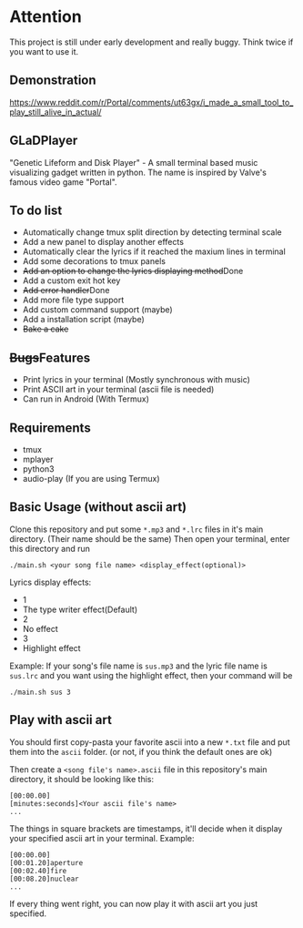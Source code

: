 # Attention

This project is still under early development and really buggy. Think twice if you want to use it.

## Demonstration

https://www.reddit.com/r/Portal/comments/ut63gx/i_made_a_small_tool_to_play_still_alive_in_actual/

## GLaDPlayer

"Genetic Lifeform and Disk Player" - A small terminal based music visualizing gadget written in python.
The name is inspired by Valve's famous video game "Portal".

## To do list

* Automatically change tmux split direction by detecting terminal scale
* Add a new panel to display another effects
* Automatically clear the lyrics if it reached the maxium lines in terminal
* Add some decorations to tmux panels
* ~~Add an option to change the lyrics displaying method~~Done
* Add a custom exit hot key
* ~~Add error handler~~Done
* Add more file type support
* Add custom command support (maybe)
* Add a installation script (maybe)
* ~~Bake a cake~~

## ~~Bugs~~Features

* Print lyrics in your terminal (Mostly synchronous with music)
* Print ASCII art in your terminal (ascii file is needed)
* Can run in Android (With Termux)

## Requirements

* tmux
* mplayer
* python3
* audio-play (If you are using Termux)

## Basic Usage (without ascii art)

Clone this repository and put some `*.mp3` and `*.lrc` files in it's main directory. (Their name should be the same) Then open your terminal, enter this directory and run
```shell
./main.sh <your song file name> <display_effect(optional)>
```

Lyrics display effects:
* 1
 * The type writer effect(Default)
* 2
 * No effect
* 3
 * Highlight effect

Example:
If your song's file name is `sus.mp3` and the lyric file name is `sus.lrc` and you want using the highlight effect, then your command will be
```shell
./main.sh sus 3
```

## Play with ascii art

You should first copy-pasta your favorite ascii into a new `*.txt` file and put them into the `ascii` folder. (or not, if you think the default ones are ok)

Then create a `<song file's name>.ascii` file in this repository's main directory, it should be looking like this:

```
[00:00.00]
[minutes:seconds]<Your ascii file's name>
...
```
The things in square brackets are timestamps, it'll decide when it display your specified ascii art in your terminal.
Example:
```
[00:00.00]
[00:01.20]aperture
[00:02.40]fire
[00:08.20]nuclear
...
```
If every thing went right, you can now play it with ascii art you just specified.
